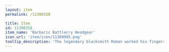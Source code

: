 ```yaml
---
layout: item
permalink: /11300358

title: Item
id: 11300358
item_name: 'Barbaric Battlecry Headgear'
icon_url: 'item/icon/11309995.png'
tooltip_description: 'The legendary blacksmith Roman worked his fingers to the bone creating this hat for Knights competing in the arena. It''s made from a light, durable material that keeps you protected yet light on your feet.'
---
```

